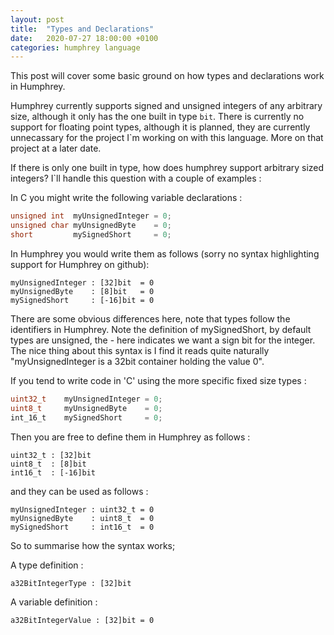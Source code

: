 ```yaml
---
layout: post
title:  "Types and Declarations"
date:   2020-07-27 18:00:00 +0100
categories: humphrey language
---
```


This post will cover some basic ground on how types and declarations work in Humphrey.

Humphrey currently supports signed and unsigned integers of any arbitrary size, although it only has the one built in type `bit`. There is currently no support for floating point types, although it is planned, they are currently unnecassary for the project I`m working on with this language. More on that project at a later date.

If there is only one built in type, how does humphrey support arbitrary sized integers? I`ll handle this question with a couple of examples :

In C you might write the following variable declarations :
```c
unsigned int  myUnsignedInteger = 0;
unsigned char myUnsignedByte    = 0;
short         mySignedShort     = 0;
```
In Humphrey you would write them as follows (sorry no syntax highlighting support for Humphrey on github):
```
myUnsignedInteger : [32]bit  = 0
myUnsignedByte    : [8]bit   = 0
mySignedShort     : [-16]bit = 0
```

There are some obvious differences here, note that types follow the identifiers in Humphrey. Note the definition of mySignedShort, by default types are unsigned, the - here indicates we want a sign bit for the integer. The nice thing about this syntax is I find it reads quite naturally "myUnsignedInteger is a 32bit container holding the value 0". 

If you tend to write code in 'C' using the more specific fixed size types :

```c
uint32_t    myUnsignedInteger = 0;
uint8_t     myUnsignedByte    = 0;
int_16_t    mySignedShort     = 0;
```

Then you are free to define them in Humphrey as follows :

```
uint32_t : [32]bit
uint8_t  : [8]bit
int16_t  : [-16]bit
```

and they can be used as follows :

```
myUnsignedInteger : uint32_t = 0
myUnsignedByte    : uint8_t  = 0
mySignedShort     : int16_t  = 0
```

So to summarise how the syntax works;

A type definition :
```
a32BitIntegerType : [32]bit
```
A variable definition :
```
a32BitIntegerValue : [32]bit = 0
```
